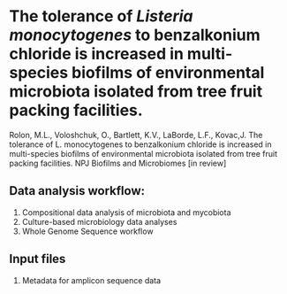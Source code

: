 # The tolerance of <i> Listeria monocytogenes</i> to benzalkonium chloride is increased in multi-species biofilms of environmental microbiota isolated from tree fruit packing facilities.
Rolon, M.L., Voloshchuk, O., Bartlett, K.V., LaBorde, L.F., Kovac,J. The tolerance of L. monocytogenes to benzalkonium chloride is increased in multi-species biofilms of environmental microbiota isolated from tree fruit packing facilities. NPJ Biofilms and Microbiomes [in review]


## Data analysis workflow:
1. Compositional data analysis of microbiota and mycobiota
2. Culture-based microbiology data analyses
3. Whole Genome Sequence workflow

## Input files
1. Metadata for amplicon sequence data
